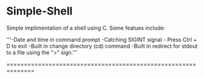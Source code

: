 # Simple-Shell

Simple implimentation of a shell using C. Some featues include:

'''-Date and time in command prompt
-Catching SIGINT signal - Press Ctrl + D to exit
-Built in change directory (cd) command
-Built in redirect for stdout to a file using the ">" sign.'''

==============================================================
